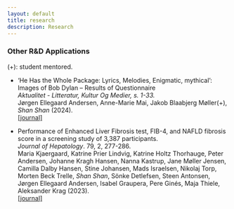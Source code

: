 ```yaml
---
layout: default
title: research
description: Research
---
```


### Other R&D Applications

(+): student mentored.

* ‘He Has the Whole Package: Lyrics, Melodies, Enigmatic, mythical’: Images of Bob Dylan – Results of Questionnaire <br />
*Aktualitet - Litteratur, Kultur Og Medier, s. 1-33.*  <br />
Jørgen Ellegaard Andersen, Anne-Marie Mai, Jakob Blaabjerg Møller(+), *Shan Shan* (2024). <br />
[[journal]](https://tidsskrift.dk/aktualitet/article/view/145362) <br />

* Performance of Enhanced Liver Fibrosis test, FIB-4, and NAFLD fibrosis score in a screening study of 3,387 participants. <br />
*Journal of Hepatology*. 79, 2, 277-286.  <br />
Maria Kjaergaard, Katrine Prier Lindvig, Katrine Holtz Thorhauge, Peter Andersen, Johanne Kragh Hansen, Nanna Kastrup, Jane Møller Jensen, Camilla Dalby Hansen, Stine Johansen, Mads Israelsen, Nikolaj Torp, Morten Beck Trelle, *Shan Shan*, Sönke Detlefsen, Steen Antonsen, Jørgen Ellegaard Andersen, Isabel Graupera, Pere Ginés, Maja Thiele, Aleksander Krag (2023). <br />
[[journal]](https://pubmed.ncbi.nlm.nih.gov/37088311/) <br />

